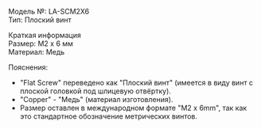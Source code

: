 
Модель №: LA-SCM2X6  
Тип: Плоский винт  

Краткая информация  
Размер: M2 x 6 мм  
Материал: Медь  

Пояснения:  
- "Flat Screw" переведено как "Плоский винт" (имеется в виду винт с плоской головкой под шлицевую отвёртку).  
- "Copper" - "Медь" (материал изготовления).  
- Размер оставлен в международном формате "M2 x 6mm", так как это стандартное обозначение метрических винтов.
